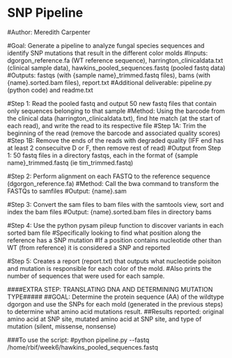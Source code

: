 # SNP Pipeline

#Author: Meredith Carpenter

#Goal: Generate a pipeline to analyze fungal species sequences and identify SNP mutations that result in the different color molds
#Inputs: dgorgon_reference.fa (WT reference sequence), harrington_clinicaldata.txt (clinical sample data), hawkins_pooled_sequences.fastq (pooled fastq data)
#Outputs: fastqs (with {sample name}_trimmed.fastq files), bams (with {name}.sorted.bam files), report.txt
#Additional deliverable: pipeline.py (python code) and readme.txt

#Step 1: Read the pooled fastq and output 50 new fastq files that contain only sequences belonging to that sample
#Method: Using the barcode from the clinical data (harrington_clinicaldata.txt), find hte match (at the start of each read), and write the read to its respective file
#Step 1A: Trim the beginning of the read (remove the barcode and associated quality scores)
#Step 1B: Remove the ends of the reads with degraded quality (IFF end has at least 2 consecuitve D or F, then remove rest of read)
#Output from Step 1: 50 fastq files in a directory fastqs, each in the format of {sample name}_trimmed.fastq (ie tim_trimmed.fastq)

#Step 2: Perform alignment on each FASTQ to the reference sequence (dgorgon_reference.fa)
#Method: Call the bwa command to transform the FASTQs to samfiles
#Output: {name}.sam

#Step 3: Convert the sam files to bam files with the samtools view, sort and index the bam files
#Output: {name}.sorted.bam files in directory bams

#Step 4: Use the python pysam pileup function to discover variants in each sorted bam file
#Specifically looking to find what position along the reference has a SNP mutation
#If a position contains nucleotide other than WT (from reference) it is considered a SNP and reported

#Step 5: Creates a report (report.txt) that outputs what nucleotide poisiton and mutation is responsible for each color of the mold.
#Also prints the number of sequences that were used for each sample.

####EXTRA STEP: TRANSLATING DNA AND DETERMINING MUTATION TYPE#####
##GOAL: Determine the protein sequence (AA) of the wildtype dgorgon and use the SNPs for each mold (generated in the previous steps) to determine what amino acid mutations result.
##Results reported: original amino acid at SNP site, mutated amino acid at SNP site, and type of mutation (silent, missense, nonsense)

###To use the script:
#python pipeline.py --fastq /home/rbif/week6/hawkins_pooled_sequences.fastq
